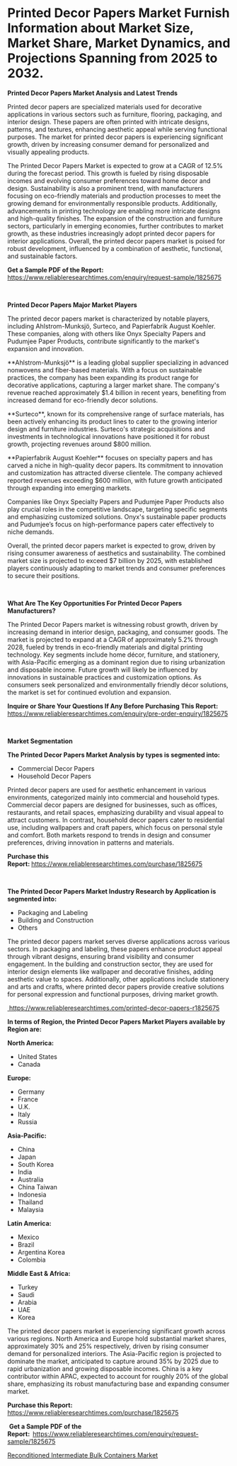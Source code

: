 <p><h1>Printed Decor Papers Market Furnish Information about Market Size, Market Share, Market Dynamics, and Projections Spanning from 2025 to 2032.</h1></p><p><strong>Printed Decor Papers Market Analysis and Latest Trends</strong></p>
<p><p>Printed decor papers are specialized materials used for decorative applications in various sectors such as furniture, flooring, packaging, and interior design. These papers are often printed with intricate designs, patterns, and textures, enhancing aesthetic appeal while serving functional purposes. The market for printed decor papers is experiencing significant growth, driven by increasing consumer demand for personalized and visually appealing products.</p><p>The Printed Decor Papers Market is expected to grow at a CAGR of 12.5% during the forecast period. This growth is fueled by rising disposable incomes and evolving consumer preferences toward home decor and design. Sustainability is also a prominent trend, with manufacturers focusing on eco-friendly materials and production processes to meet the growing demand for environmentally responsible products. Additionally, advancements in printing technology are enabling more intricate designs and high-quality finishes. The expansion of the construction and furniture sectors, particularly in emerging economies, further contributes to market growth, as these industries increasingly adopt printed decor papers for interior applications. Overall, the printed decor papers market is poised for robust development, influenced by a combination of aesthetic, functional, and sustainable factors.</p></p>
<p><strong>Get a Sample PDF of the Report:&nbsp;</strong> <a href="https://www.reliableresearchtimes.com/enquiry/request-sample/1825675?utm_campaign=2237&utm_medium=2&utm_source=Github&utm_content=ia&utm_term=03042025&utm_id=printed-decor-papers">https://www.reliableresearchtimes.com/enquiry/request-sample/1825675</a></p>
<p>&nbsp;</p>
<p><strong>Printed Decor Papers Major Market Players</strong></p>
<p><p>The printed decor papers market is characterized by notable players, including Ahlstrom-Munksjö, Surteco, and Papierfabrik August Koehler. These companies, along with others like Onyx Specialty Papers and Pudumjee Paper Products, contribute significantly to the market's expansion and innovation.</p><p>**Ahlstrom-Munksjö** is a leading global supplier specializing in advanced nonwovens and fiber-based materials. With a focus on sustainable practices, the company has been expanding its product range for decorative applications, capturing a larger market share. The company's revenue reached approximately $1.4 billion in recent years, benefiting from increased demand for eco-friendly decor solutions.</p><p>**Surteco**, known for its comprehensive range of surface materials, has been actively enhancing its product lines to cater to the growing interior design and furniture industries. Surteco's strategic acquisitions and investments in technological innovations have positioned it for robust growth, projecting revenues around $800 million.</p><p>**Papierfabrik August Koehler** focuses on specialty papers and has carved a niche in high-quality decor papers. Its commitment to innovation and customization has attracted diverse clientele. The company achieved reported revenues exceeding $600 million, with future growth anticipated through expanding into emerging markets.</p><p>Companies like Onyx Specialty Papers and Pudumjee Paper Products also play crucial roles in the competitive landscape, targeting specific segments and emphasizing customized solutions. Onyx's sustainable paper products and Pudumjee’s focus on high-performance papers cater effectively to niche demands.</p><p>Overall, the printed decor papers market is expected to grow, driven by rising consumer awareness of aesthetics and sustainability. The combined market size is projected to exceed $7 billion by 2025, with established players continuously adapting to market trends and consumer preferences to secure their positions.</p></p>
<p>&nbsp;</p>
<p><strong>What Are The Key Opportunities For Printed Decor Papers Manufacturers?</strong></p>
<p><p>The Printed Decor Papers market is witnessing robust growth, driven by increasing demand in interior design, packaging, and consumer goods. The market is projected to expand at a CAGR of approximately 5.2% through 2028, fueled by trends in eco-friendly materials and digital printing technology. Key segments include home décor, furniture, and stationery, with Asia-Pacific emerging as a dominant region due to rising urbanization and disposable income. Future growth will likely be influenced by innovations in sustainable practices and customization options. As consumers seek personalized and environmentally friendly décor solutions, the market is set for continued evolution and expansion.</p></p>
<p><strong>Inquire or Share Your Questions If Any Before Purchasing This Report:</strong> <a href="https://www.reliableresearchtimes.com/enquiry/pre-order-enquiry/1825675?utm_campaign=2237&utm_medium=2&utm_source=Github&utm_content=ia&utm_term=03042025&utm_id=printed-decor-papers">https://www.reliableresearchtimes.com/enquiry/pre-order-enquiry/1825675</a></p>
<p>&nbsp;</p>
<p><strong>Market Segmentation</strong></p>
<p><strong>The Printed Decor Papers Market Analysis by types is segmented into:</strong></p>
<p><ul><li>Commercial Decor Papers</li><li>Household Decor Papers</li></ul></p>
<p><p>Printed decor papers are used for aesthetic enhancement in various environments, categorized mainly into commercial and household types. Commercial decor papers are designed for businesses, such as offices, restaurants, and retail spaces, emphasizing durability and visual appeal to attract customers. In contrast, household decor papers cater to residential use, including wallpapers and craft papers, which focus on personal style and comfort. Both markets respond to trends in design and consumer preferences, driving innovation in patterns and materials.</p></p>
<p><strong>Purchase this Report:&nbsp;</strong><a href="https://www.reliableresearchtimes.com/purchase/1825675?utm_campaign=2237&utm_medium=2&utm_source=Github&utm_content=ia&utm_term=03042025&utm_id=printed-decor-papers">https://www.reliableresearchtimes.com/purchase/1825675</a></p>
<p>&nbsp;</p>
<p><strong>The Printed Decor Papers Market Industry Research by Application is segmented into:</strong></p>
<p><ul><li>Packaging and Labeling</li><li>Building and Construction</li><li>Others</li></ul></p>
<p><p>The printed decor papers market serves diverse applications across various sectors. In packaging and labeling, these papers enhance product appeal through vibrant designs, ensuring brand visibility and consumer engagement. In the building and construction sector, they are used for interior design elements like wallpaper and decorative finishes, adding aesthetic value to spaces. Additionally, other applications include stationery and arts and crafts, where printed decor papers provide creative solutions for personal expression and functional purposes, driving market growth.</p></p>
<p><a href="https://www.reliableresearchtimes.com/printed-decor-papers-r1825675?utm_campaign=2237&utm_medium=2&utm_source=Github&utm_content=ia&utm_term=03042025&utm_id=printed-decor-papers">&nbsp;https://www.reliableresearchtimes.com/printed-decor-papers-r1825675</a></p>
<p><strong>In terms of Region, the Printed Decor Papers Market Players available by Region are:</strong></p>
<p>
    <p> <strong> North America: </strong>
        <ul>
            <li>United States</li>
            <li>Canada</li>
        </ul>
        </p> 
    <p> <strong> Europe: </strong>
        <ul>
            <li>Germany</li>
            <li>France</li>
            <li>U.K.</li>
            <li>Italy</li>
            <li>Russia</li>
        </ul>
        </p> 
    <p> <strong> Asia-Pacific: </strong>
        <ul>
            <li>China</li>
            <li>Japan</li>
            <li>South Korea</li>
            <li>India</li>
            <li>Australia</li>
            <li>China Taiwan</li>
            <li>Indonesia</li>
            <li>Thailand</li>
            <li>Malaysia</li>
        </ul>
        </p> 
    <p> <strong> Latin America: </strong>
        <ul>
            <li>Mexico</li>
            <li>Brazil</li>
            <li>Argentina Korea</li>
            <li>Colombia</li>
        </ul>
        </p> 
    <p> <strong> Middle East & Africa: </strong>
        <ul>
            <li>Turkey</li>
            <li>Saudi</li>
            <li>Arabia</li>
            <li>UAE</li>
            <li>Korea</li>
        </ul>
    </p>
    </p>
<p><p>The printed decor papers market is experiencing significant growth across various regions. North America and Europe hold substantial market shares, approximately 30% and 25% respectively, driven by rising consumer demand for personalized interiors. The Asia-Pacific region is projected to dominate the market, anticipated to capture around 35% by 2025 due to rapid urbanization and growing disposable incomes. China is a key contributor within APAC, expected to account for roughly 20% of the global share, emphasizing its robust manufacturing base and expanding consumer market.</p></p>
<p><strong>Purchase this Report: </strong><a href="https://www.reliableresearchtimes.com/purchase/1825675?utm_campaign=2237&utm_medium=2&utm_source=Github&utm_content=ia&utm_term=03042025&utm_id=printed-decor-papers">https://www.reliableresearchtimes.com/purchase/1825675</a></p>
<p>&nbsp;<strong>Get a Sample PDF of the Report:&nbsp;&nbsp;</strong><a href="https://www.reliableresearchtimes.com/enquiry/request-sample/1825675?utm_campaign=2237&utm_medium=2&utm_source=Github&utm_content=ia&utm_term=03042025&utm_id=printed-decor-papers">https://www.reliableresearchtimes.com/enquiry/request-sample/1825675</a></p>
<p><strong></strong></p>
<p><p><a href="https://github.com/wileonie19657/Market-Research-Report-List-1/blob/main/reconditioned-intermediate-bulk-containers-market.md?utm_campaign=2237&utm_medium=2&utm_source=Github&utm_content=ia&utm_term=03042025&utm_id=printed-decor-papers">Reconditioned Intermediate Bulk Containers Market</a></p></p>